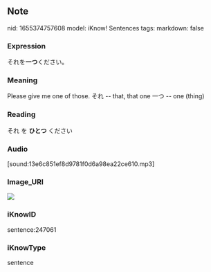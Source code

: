 ## Note
nid: 1655374757608
model: iKnow! Sentences
tags: 
markdown: false

### Expression
それを<b>一つ</b>ください。

### Meaning
Please give me one of those.
それ -- that, that one
一つ -- one (thing)

### Reading
それ を <b>ひとつ</b> ください

### Audio
[sound:13e6c851ef8d9781f0d6a98ea22ce610.mp3]

### Image_URI
<img src="5bc1eb1402a031d217529ad457f9f254.jpg">

### iKnowID
sentence:247061

### iKnowType
sentence

